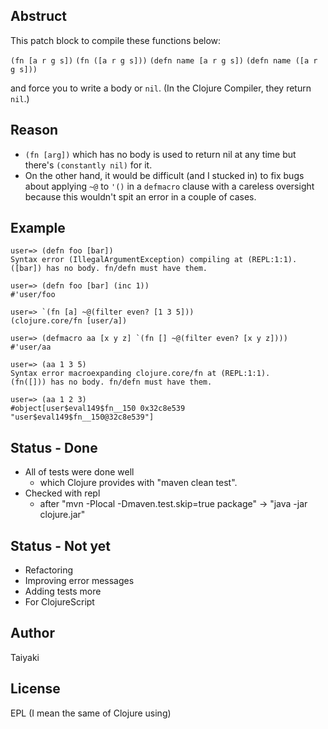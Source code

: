 ## Abstruct
This patch block to compile these functions below:

`(fn [a r g s])`
`(fn ([a r g s]))`
`(defn name [a r g s])`
`(defn name ([a r g s]))`

and force you to write a body or `nil`.
(In the Clojure Compiler, they return `nil`.)



## Reason
* `(fn [arg])` which has no body is used to return nil at any time but there's `(constantly nil)` for it.
* On the other hand, it would be difficult (and I stucked in) to fix bugs about applying `~@` to `'()` in a `defmacro` clause with a careless oversight because this wouldn't spit an error in a couple of cases.



## Example
```
user=> (defn foo [bar])
Syntax error (IllegalArgumentException) compiling at (REPL:1:1).
([bar]) has no body. fn/defn must have them.

user=> (defn foo [bar] (inc 1))
#'user/foo
```

```
user=> `(fn [a] ~@(filter even? [1 3 5]))
(clojure.core/fn [user/a])

user=> (defmacro aa [x y z] `(fn [] ~@(filter even? [x y z])))
#'user/aa

user=> (aa 1 3 5)
Syntax error macroexpanding clojure.core/fn at (REPL:1:1).
(fn([])) has no body. fn/defn must have them.

user=> (aa 1 2 3)
#object[user$eval149$fn__150 0x32c8e539 "user$eval149$fn__150@32c8e539"]
```



## Status - Done
* All of tests were done well
  * which Clojure provides with "maven clean test".
* Checked with repl 
  * after "mvn -Plocal -Dmaven.test.skip=true package" -> "java -jar clojure.jar"



## Status - Not yet
* Refactoring
* Improving error messages
* Adding tests more
* For ClojureScript



## Author
Taiyaki



## License
EPL
(I mean the same of Clojure using)
